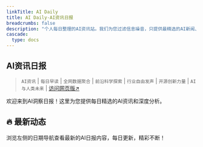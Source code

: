 ```yaml
---
linkTitle: AI Daily
title: AI Daily-AI资讯日报
breadcrumbs: false
description: "个人每日整理的AI资讯站。我们为您过滤信息噪音，只提供最精选的AI新闻、最实用的AI工具与AI教程，助您高效获取人工智能领域的前沿动态"
cascade:
  type: docs
---
```


## AI资讯日报

>  `AI资讯` | `每日早读` | `全网数据聚合` | `前沿科学探索` | `行业自由发声` | `开源创新力量` | `AI与人类未来` | [访问网页版↗️](https://april8000.github.io/Hextra-AI-Insight-Daily/)

欢迎来到AI洞察日报！这里为您提供每日精选的AI资讯和深度分析。

## 🔥 最新动态

浏览左侧的日期导航查看最新的AI日报内容，每日更新，精彩不断！
